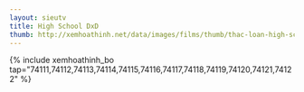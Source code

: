 ```yaml
---
layout: sieutv
title: High School DxD
thumb: http://xemhoathinh.net/data/images/films/thumb/thac-loan-high-school-dxd-2012.jpg
---
```

{% include xemhoathinh_bo tap="74111,74112,74113,74114,74115,74116,74117,74118,74119,74120,74121,74122" %} 
